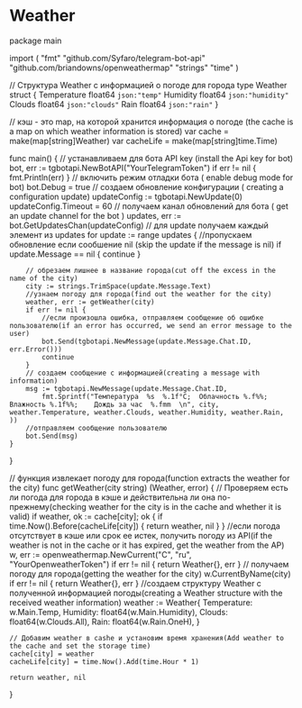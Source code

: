 # Weather

package main

import (
	"fmt"
	"github.com/Syfaro/telegram-bot-api"
	"github.com/briandowns/openweathermap"
	"strings"
	"time"
)

// Структура Weather c информацией о погоде для города
type Weather struct {
	Temperature float64 `json:"temp"`
	Humidity    float64 `json:"humidity"`
	Clouds      float64 `json:"clouds"`
	Rain        float64 `json:"rain"`
}

// кэш - это map, на которой хранится информация о погоде (the cache is a map on which weather information is stored)
var cache = make(map[string]Weather)
var cacheLife = make(map[string]time.Time)

func main() {
	//  устанавливаем для бота API key (install the Api key for bot)
	bot, err := tgbotapi.NewBotAPI("YourTelegramToken")
	if err != nil {
		fmt.Println(err)
	}
	// включить режим отладки бота ( enable debug mode for bot)
	bot.Debug = true
	// создаем обновление конфигурации ( creating a configuration update)
	updateConfig := tgbotapi.NewUpdate(0)
	updateConfig.Timeout = 60
	// получаем канал обновлений для бота ( get an update channel for the bot )
	updates, err := bot.GetUpdatesChan(updateConfig)
	// для update получаем каждый элемент из updates
	for update := range updates {
		//пропускаем обновление если сообшение nil (skip the update if the message is nil)
		if update.Message == nil {
			continue
		}

		// обрезаем лишнее в название города(cut off the excess in the name of the city)
		city := strings.TrimSpace(update.Message.Text)
		//узнаем погоду для города(find out the weather for the city)
		weather, err := getWeather(city)
		if err != nil {
			//если произошла ошибка, отправляем сообщение об ошибке пользователю(if an error has occurred, we send an error message to the user)
			bot.Send(tgbotapi.NewMessage(update.Message.Chat.ID, err.Error()))
			continue
		}
		// создаем сообщение с информацией(creating a message with information)
		msg := tgbotapi.NewMessage(update.Message.Chat.ID,
			fmt.Sprintf("Температура  %s  %.1f°С;  Облачность %.f%%;   Влажность %.1f%%;    Дождь за час  %.fmm  \n", city, weather.Temperature, weather.Clouds, weather.Humidity, weather.Rain, ))
		//отправляем сообщение пользователю
		bot.Send(msg)
	}
}

// функция извлекает погоду для города(function extracts the weather for the city)
func getWeather(city string) (Weather, error) {
	// Проверяем есть ли погода для города в кэше и действительна ли она по-прежнему(checking weather for the city is in the cache and whether it is valid)
	if weather, ok := cache[city]; ok {
		if time.Now().Before(cacheLife[city]) {
			return weather, nil
		}
	}
	//если погода отсутствует в кэше или срок ее истек, получить погоду из API(if the weather is not in the cache or it has expired, get the weather from the AP)
	w, err := openweathermap.NewCurrent("C", "ru", "YourOpenweatherToken")
	if err != nil {
		return Weather{}, err
	}
	// получаем погоду для города(getting the weather for the city)
	w.CurrentByName(city)
	if err != nil {
		return Weather{}, err
	}
	//создаем структуру Weather с полученной информацией погоды(creating a Weather structure with the received weather information)
	weather := Weather{
		Temperature: w.Main.Temp,
		Humidity:    float64(w.Main.Humidity),
		Clouds:      float64(w.Clouds.All),
		Rain:        float64(w.Rain.OneH),
	}

	// Добавим weather в cashe и установим время хранения(Add weather to the cache and set the storage time)
	cache[city] = weather
	cacheLife[city] = time.Now().Add(time.Hour * 1)

	return weather, nil
}

